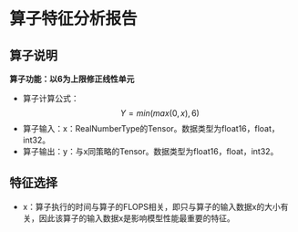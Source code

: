 # 算子特征分析报告

## 算子说明
**算子功能：以6为上限修正线性单元**

+ 算子计算公式：
  $$
  Y=min(max(0,x),6)
  $$
+ 算子输入：x：RealNumberType的Tensor。数据类型为float16，float，int32。
+ 算子输出：y：与x同策略的Tensor。数据类型为float16，float，int32。

## 特征选择
+ x：算子执行的时间与算子的FLOPS相关，即只与算子的输入数据x的大小有关，因此该算子的输入数据x是影响模型性能最重要的特征。